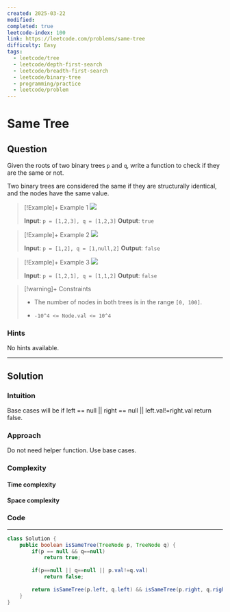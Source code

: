 ```yaml
---
created: 2025-03-22
modified: 
completed: true
leetcode-index: 100
link: https://leetcode.com/problems/same-tree
difficulty: Easy
tags:
  - leetcode/tree
  - leetcode/depth-first-search
  - leetcode/breadth-first-search
  - leetcode/binary-tree
  - programming/practice
  - leetcode/problem
---
```

# Same Tree

## Question
Given the roots of two binary trees `p` and `q`, write a function to check if they are the same or not.

Two binary trees are considered the same if they are structurally identical, and the nodes have the same value.

 

>[!Example]+ Example 1
>![](https://assets.leetcode.com/uploads/2020/12/20/ex1.jpg)
>
>**Input**: `p = [1,2,3], q = [1,2,3]`
>**Output**: `true
`

>[!Example]+ Example 2
>![](https://assets.leetcode.com/uploads/2020/12/20/ex2.jpg)
>
>**Input**: `p = [1,2], q = [1,null,2]`
>**Output**: `false
`

>[!Example]+ Example 3
>![](https://assets.leetcode.com/uploads/2020/12/20/ex3.jpg)
>
>**Input**: `p = [1,2,1], q = [1,1,2]`
>**Output**: `false
`

>[!warning]+ Constraints
>- The number of nodes in both trees is in the range `[0, 100]`.
>
>- `-10^4 <= Node.val <= 10^4`
### Hints
No hints available.

---
## Solution

### Intuition

Base cases will be if left == null || right == null || left.val!=right.val return false.


### Approach
Do not need helper function.
Use base cases.


### Complexity

#### Time complexity


#### Space complexity


### Code
---
```java
class Solution {
    public boolean isSameTree(TreeNode p, TreeNode q) {
        if(p == null && q==null)
            return true;
        
        if(p==null || q==null || p.val!=q.val)
            return false;
        
        return isSameTree(p.left, q.left) && isSameTree(p.right, q.right);
    }
}
```
